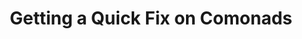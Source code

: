 ---
title: Getting a Quick Fix on Comonads
url-video: https://www.youtube.com/watch?v=F7F-BzOB670&feature=youtu.be
authors:
- Kenneth Foner
type: presentation
tags:
- comonads
doHaskell-type: video lecture
dohaskell-collections:
- Boston Haskell Meetup
dohaskell-year: 2014
---
